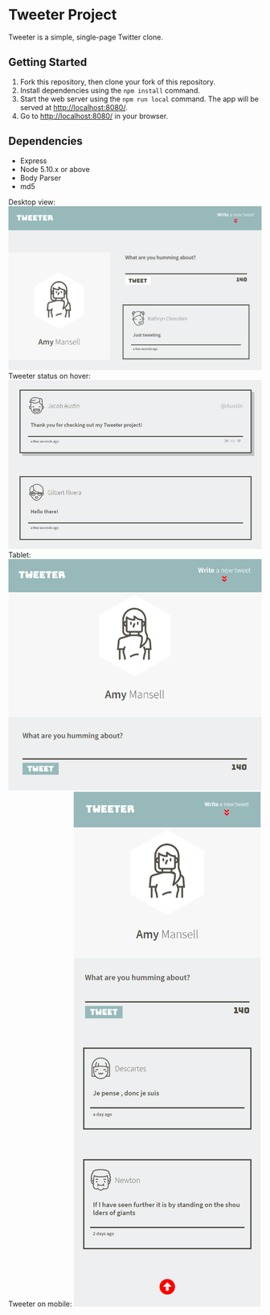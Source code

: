 # Tweeter Project

Tweeter is a simple, single-page Twitter clone.

## Getting Started

1. Fork this repository, then clone your fork of this repository.
2. Install dependencies using the `npm install` command.
3. Start the web server using the `npm run local` command. The app will be served at <http://localhost:8080/>.
4. Go to <http://localhost:8080/> in your browser.

## Dependencies

- Express
- Node 5.10.x or above
- Body Parser
- md5

Desktop view:
![tweeter desktop](https://github.com/natalidavid/tweeter/blob/master/docs/tweeter-desktop-size.png)
Tweeter status on hover:
![tweeter status](https://github.com/natalidavid/tweeter/blob/master/docs/tweeter-status.png)
Tablet: 
![tweeter tablet](https://github.com/natalidavid/tweeter/blob/master/docs/tweeter-tablet.png)
Tweeter on mobile:
![tweeter mobile](https://github.com/natalidavid/tweeter/blob/master/docs/tweeter-mobile.png)